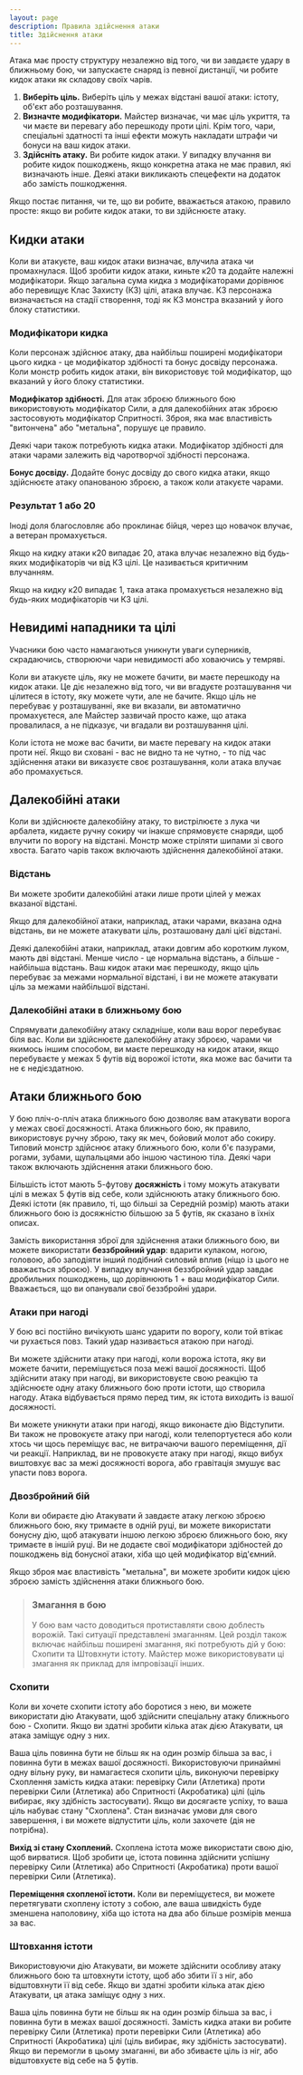 ```yaml
---
layout: page
description: Правила здійснення атаки
title: Здійснення атаки
---
```


Атака має просту структуру незалежно від того, чи ви завдаєте удару в ближньому бою, чи запускаєте снаряд із певної дистанції, чи робите кидок атаки як складову своїх чарів.

1. **Виберіть ціль.** Виберіть ціль у межах відстані вашої атаки: істоту, об'єкт або розташування.
2. **Визначте модифікатори.** Майстер визначає, чи має ціль укриття, та чи маєте ви перевагу або перешкоду проти цілі. Крім того, чари, спеціальні здатності та інші ефекти можуть накладати штрафи чи бонуси на ваш кидок атаки.
3. **Здійсніть атаку.** Ви робите кидок атаки. У випадку влучання ви робите кидок пошкоджень, якщо конкретна атака не має правил, які визначають інше. Деякі атаки викликають спецефекти на додаток або замість пошкодження.


Якщо постає питання, чи те, що ви робите, вважається атакою, правило просте: якщо ви робите кидок атаки, то ви здійснюєте атаку.

## Кидки атаки
Коли ви атакуєте, ваш кидок атаки визначає, влучила атака чи промахнулася. Щоб зробити кидок атаки, киньте к20 та додайте належні модифікатори. Якщо загальна сума кидка з модифікаторами дорівнює або перевищує Клас Захисту (КЗ) цілі, атака влучає. КЗ персонажа визначається на стадії створення, тоді як КЗ монстра вказаний у його блоку статистики.

### Модифікатори кидка
Коли персонаж здійснює атаку, два найбільш поширені модифікатори цього кидка - це модифікатор здібності та бонус досвіду персонажа. Коли монстр робить кидок атаки, він використовує той модифікатор, що вказаний у його блоку статистики.

**Модифікатор здібності.** Для атак зброєю ближнього бою використовують модифікатор Сили, а для далекобійних атак зброєю застосовують модифікатор Спритності. Зброя, яка має властивість "витончена" або "метальна", порушує це правило.

Деякі чари також потребують кидка атаки. Модифікатор здібності для атаки чарами залежить від чаротворчої здібності персонажа.

**Бонус досвіду.** Додайте бонус досвіду до свого кидка атаки, якщо здійснюєте атаку опанованою зброєю, а також коли атакуєте чарами.

### Результат 1 або 20
Іноді доля благословляє або проклинає бійця, через що новачок влучає, а ветеран промахується.

Якщо на кидку атаки к20 випадає 20, атака влучає незалежно від будь-яких модифікаторів чи від КЗ цілі. Це називається критичним влучанням.

Якщо на кидку к20 випадає 1, така атака промахується незалежно від будь-яких модифікаторів чи КЗ цілі.

## Невидимі нападники та цілі
Учасники бою часто намагаються уникнути уваги суперників, скрадаючись, створюючи чари невидимості або ховаючись у темряві.

Коли ви атакуєте ціль, яку не можете бачити, ви маєте перешкоду на кидок атаки. Це діє незалежно від того, чи ви вгадуєте розташування чи цілитеся в істоту, яку можете чути, але не бачите. Якщо ціль не перебуває у розташуванні, яке ви вказали, ви автоматично промахуєтеся, але Майстер зазвичай просто каже, що атака провалилася, а не підказує, чи вгадали ви розташування цілі.

Коли істота не може вас бачити, ви маєте перевагу на кидок атаки проти неї. Якщо ви сховані - вас не видно та не чутно, - то під час здійснення атаки ви виказуєте своє розташування, коли атака влучає або промахується.

## Далекобійні атаки
Коли ви здійснюєте далекобійну атаку, то вистрілюєте з лука чи арбалета, кидаєте ручну сокиру чи інакше спрямовуєте снаряди, щоб влучити по ворогу на відстані. Монстр може стріляти шипами зі свого хвоста. Багато чарів також включають здійснення далекобійної атаки.

### Відстань
Ви можете зробити далекобійні атаки лише проти цілей у межах вказаної відстані.

Якщо для далекобійної атаки, наприклад, атаки чарами, вказана одна відстань, ви не можете атакувати ціль, розташовану далі цієї відстані.

Деякі далекобійні атаки, наприклад, атаки довгим або коротким луком, мають дві відстані. Менше число - це нормальна відстань, а більше - найбільша відстань. Ваш кидок атаки має перешкоду, якщо ціль перебуває за межами нормальної відстані, і ви не можете атакувати ціль за межами найбільшої відстані.

### Далекобійні атаки в ближньому бою
Спрямувати далекобійну атаку складніше, коли ваш ворог перебуває біля вас. Коли ви здійснюєте далекобійну атаку зброєю, чарами чи якимось іншим способом, ви маєте перешкоду на кидок атаки, якщо перебуваєте у межах 5 футів від ворожої істоти, яка може вас бачити та не є недієздатною.

## Атаки ближнього бою
У бою пліч-о-пліч атака ближнього бою дозволяє вам атакувати ворога у межах своєї досяжності. Атака ближнього бою, як правило, використовує ручну зброю, таку як меч, бойовий молот або сокиру. Типовий монстр здійснює атаку ближнього бою, коли б'є пазурами, рогами, зубами, щупальцями або іншою частиною тіла. Деякі чари також включають здійснення атаки ближнього бою.

Більшість істот мають 5-футову **досяжність** і тому можуть атакувати цілі в межах 5 футів від себе, коли здійснюють атаку ближнього бою. Деякі істоти (як правило, ті, що більші за Середній розмір) мають атаки ближнього бою із досяжністю більшою за 5 футів, як сказано в їхніх описах.

Замість використання зброї для здійснення атаки ближнього бою, ви можете використати **беззбройний удар**: вдарити кулаком, ногою, головою, або заподіяти інший подібний силовий вплив (ніщо із цього не вважається зброєю). У випадку влучання беззбройний удар завдає дробильних пошкоджень, що дорівнюють 1 + ваш модифікатор Сили. Вважається, що ви опанували свої беззбройні удари.

### Атаки при нагоді
У бою всі постійно вичікують шанс ударити по ворогу, коли той втікає чи рухається повз. Такий удар називається атакою при нагоді.

Ви можете здійснити атаку при нагоді, коли ворожа істота, яку ви можете бачити, переміщується поза межі вашої досяжності. Щоб здійснити атаку при нагоді, ви використовуєте свою реакцію та здійснюєте одну атаку ближнього бою проти істоти, що створила нагоду. Атака відбувається прямо перед тим, як істота виходить із вашої досяжності.

Ви можете уникнути атаки при нагоді, якщо виконаєте дію Відступити. Ви також не провокуєте атаку при нагоді, коли телепортуєтеся або коли хтось чи щось переміщує вас, не витрачаючи вашого переміщення, дії чи реакції. Наприклад, ви не провокуєте атаку при нагоді, якщо вибух виштовхує вас за межі досяжності ворога, або гравітація змушує вас упасти повз ворога.

### Двозбройний бій
Коли ви обираєте дію Атакувати й завдаєте атаку легкою зброєю ближнього бою, яку тримаєте в одній руці, ви можете використати бонусну дію, щоб атакувати іншою легкою зброєю ближнього бою, яку тримаєте в іншій руці. Ви не додаєте свої модифікатори здібностей до пошкоджень від бонусної атаки, хіба що цей модифікатор від'ємний.

Якщо зброя має властивість "метальна", ви можете зробити кидок цією зброєю замість здійснення атаки ближнього бою.

> ### Змагання в бою 
> 
> У бою вам часто доводиться протиставляти свою доблесть ворожій. Такі ситуації представлені змаганням. Цей розділ також включає найбільш поширені змагання, які потребують дій у бою: Схопити та Штовхнути істоту. Майстер може використовувати ці змагання як приклад для імпровізації інших.

### Схопити
Коли ви хочете схопити істоту або боротися з нею, ви можете використати дію Атакувати, щоб здійснити спеціальну атаку ближнього бою - Схопити. Якщо ви здатні зробити кілька атак дією Атакувати, ця атака заміщує одну з них.

Ваша ціль повинна бути не більш як на один розмір більша за вас, і повинна бути в межах вашої досяжності. Використовуючи принаймні одну вільну руку, ви намагаєтеся схопити ціль, виконуючи перевірку Схоплення замість кидка атаки: перевірку Сили (Атлетика) проти перевірки Сили (Атлетика) або Спритності (Акробатика) цілі (ціль вибирає, яку здібність застосувати). Якщо ви досягаєте успіху, то ваша ціль набуває стану "Схоплена". Стан визначає умови для свого завершення, і ви можете відпустити ціль, коли захочете (дія не потрібна).

**Вихід зі стану Схоплений.** Схоплена істота може використати свою дію, щоб вирватися. Щоб зробити це, істота повинна здійснити успішну перевірку Сили (Атлетика) або Спритності (Акробатика) проти вашої перевірки Сили (Атлетика).

**Переміщення схопленої істоти.** Коли ви переміщуєтеся, ви можете перетягувати схоплену істоту з собою, але ваша швидкість буде зменшена наполовину, хіба що істота на два або більше розмірів менша за вас.


### Штовхання істоти
Використовуючи дію Атакувати, ви можете здійснити особливу атаку ближнього бою та штовхнути істоту, щоб або збити її з ніг, або відштовхнути її від себе. Якщо ви здатні зробити кілька атак дією Атакувати, ця атака заміщує одну з них.

Ваша ціль повинна бути не більш як на один розмір більша за вас, і повинна бути в межах вашої досяжності. Замість кидка атаки ви робите перевірку Сили (Атлетика) проти перевірки Сили (Атлетика) або Спритності (Акробатика) цілі (ціль вибирає, яку здібність застосувати). Якщо ви перемогли в цьому змаганні, ви або збиваєте ціль із ніг, або відштовхуєте від себе на 5 футів. 
